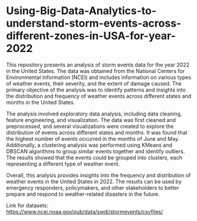 # Using-Big-Data-Analytics-to-understand-storm-events-across-different-zones-in-USA-for-year-2022

This repository presents an analysis of storm events data for the year 2022 in the United States. The data was obtained from the National Centers for Environmental Information (NCEI) and includes information on various types of weather events, their severity, and the extent of damage caused. The primary objective of the analysis was to identify patterns and insights into the distribution and frequency of weather events across different states and months in the United States.

The analysis involved exploratory data analysis, including data cleaning, feature engineering, and visualization. The data was first cleaned and preprocessed, and several visualizations were created to explore the distribution of events across different states and months. It was found that the highest number of events occurred in the months of June and May. Additionally, a clustering analysis was performed using KMeans and DBSCAN algorithms to group similar events together and identify outliers. The results showed that the events could be grouped into clusters, each representing a different type of weather event.

Overall, this analysis provides insights into the frequency and distribution of weather events in the United States in 2022. The results can be used by emergency responders, policymakers, and other stakeholders to better prepare and respond to weather-related disasters in the future.


Link for datasets: https://www.ncei.noaa.gov/pub/data/swdi/stormevents/csvfiles/
